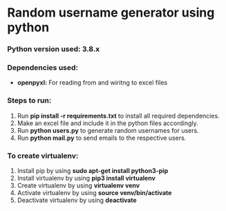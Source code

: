 # Random username generator using python

### Python version used: 3.8.x

### Dependencies used:

* **openpyxl:** For reading from and wiritng to excel files

### Steps to run:

1. Run **pip install -r requirements.txt** to install all required dependencies.
2. Make an excel file and include it in the python files accordingly.
3. Run **python users.py** to generate random usernames for users.
4. Run **python mail.py** to send emails to the respective users.


### To create virtualenv:

1. Install pip by using **sudo apt-get install python3-pip**
2. Install virtualenv by using **pip3 install virtualenv**
3. Create virtualenv by using **virtualenv venv**
4. Activate virtualenv by using **source venv/bin/activate**
5. Deactivate virtualenv by using **deactivate**

